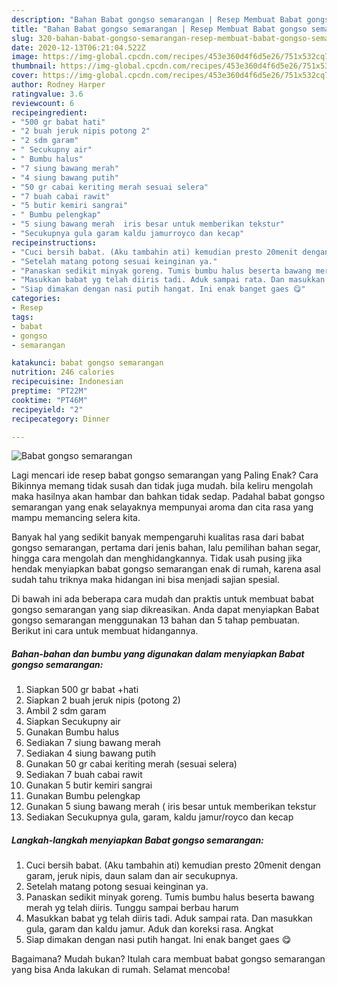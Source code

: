 ```yaml
---
description: "Bahan Babat gongso semarangan | Resep Membuat Babat gongso semarangan Yang Paling Enak"
title: "Bahan Babat gongso semarangan | Resep Membuat Babat gongso semarangan Yang Paling Enak"
slug: 320-bahan-babat-gongso-semarangan-resep-membuat-babat-gongso-semarangan-yang-paling-enak
date: 2020-12-13T06:21:04.522Z
image: https://img-global.cpcdn.com/recipes/453e360d4f6d5e26/751x532cq70/babat-gongso-semarangan-foto-resep-utama.jpg
thumbnail: https://img-global.cpcdn.com/recipes/453e360d4f6d5e26/751x532cq70/babat-gongso-semarangan-foto-resep-utama.jpg
cover: https://img-global.cpcdn.com/recipes/453e360d4f6d5e26/751x532cq70/babat-gongso-semarangan-foto-resep-utama.jpg
author: Rodney Harper
ratingvalue: 3.6
reviewcount: 6
recipeingredient:
- "500 gr babat hati"
- "2 buah jeruk nipis potong 2"
- "2 sdm garam"
- " Secukupny air"
- " Bumbu halus"
- "7 siung bawang merah"
- "4 siung bawang putih"
- "50 gr cabai keriting merah sesuai selera"
- "7 buah cabai rawit"
- "5 butir kemiri sangrai"
- " Bumbu pelengkap"
- "5 siung bawang merah  iris besar untuk memberikan tekstur"
- "Secukupnya gula garam kaldu jamurroyco dan kecap"
recipeinstructions:
- "Cuci bersih babat. (Aku tambahin ati) kemudian presto 20menit dengan garam, jeruk nipis, daun salam dan air secukupnya."
- "Setelah matang potong sesuai keinginan ya."
- "Panaskan sedikit minyak goreng. Tumis bumbu halus beserta bawang merah yg telah diiris. Tunggu sampai berbau harum"
- "Masukkan babat yg telah diiris tadi. Aduk sampai rata. Dan masukkan gula, garam dan kaldu jamur. Aduk dan koreksi rasa. Angkat"
- "Siap dimakan dengan nasi putih hangat. Ini enak banget gaes 😋"
categories:
- Resep
tags:
- babat
- gongso
- semarangan

katakunci: babat gongso semarangan 
nutrition: 246 calories
recipecuisine: Indonesian
preptime: "PT22M"
cooktime: "PT46M"
recipeyield: "2"
recipecategory: Dinner

---
```



![Babat gongso semarangan](https://img-global.cpcdn.com/recipes/453e360d4f6d5e26/751x532cq70/babat-gongso-semarangan-foto-resep-utama.jpg)

Lagi mencari ide resep babat gongso semarangan yang Paling Enak? Cara Bikinnya memang tidak susah dan tidak juga mudah. bila keliru mengolah maka hasilnya akan hambar dan bahkan tidak sedap. Padahal babat gongso semarangan yang enak selayaknya mempunyai aroma dan cita rasa yang mampu memancing selera kita.

Banyak hal yang sedikit banyak mempengaruhi kualitas rasa dari babat gongso semarangan, pertama dari jenis bahan, lalu pemilihan bahan segar, hingga cara mengolah dan menghidangkannya. Tidak usah pusing jika hendak menyiapkan babat gongso semarangan enak di rumah, karena asal sudah tahu triknya maka hidangan ini bisa menjadi sajian spesial.




Di bawah ini ada beberapa cara mudah dan praktis untuk membuat babat gongso semarangan yang siap dikreasikan. Anda dapat menyiapkan Babat gongso semarangan menggunakan 13 bahan dan 5 tahap pembuatan. Berikut ini cara untuk membuat hidangannya.

<!--inarticleads1-->

##### Bahan-bahan dan bumbu yang digunakan dalam menyiapkan Babat gongso semarangan:

1. Siapkan 500 gr babat +hati
1. Siapkan 2 buah jeruk nipis (potong 2)
1. Ambil 2 sdm garam
1. Siapkan  Secukupny air
1. Gunakan  Bumbu halus
1. Sediakan 7 siung bawang merah
1. Sediakan 4 siung bawang putih
1. Gunakan 50 gr cabai keriting merah (sesuai selera)
1. Sediakan 7 buah cabai rawit
1. Gunakan 5 butir kemiri sangrai
1. Gunakan  Bumbu pelengkap
1. Gunakan 5 siung bawang merah ( iris besar untuk memberikan tekstur
1. Sediakan Secukupnya gula, garam, kaldu jamur/royco dan kecap




<!--inarticleads2-->

##### Langkah-langkah menyiapkan Babat gongso semarangan:

1. Cuci bersih babat. (Aku tambahin ati) kemudian presto 20menit dengan garam, jeruk nipis, daun salam dan air secukupnya.
1. Setelah matang potong sesuai keinginan ya.
1. Panaskan sedikit minyak goreng. Tumis bumbu halus beserta bawang merah yg telah diiris. Tunggu sampai berbau harum
1. Masukkan babat yg telah diiris tadi. Aduk sampai rata. Dan masukkan gula, garam dan kaldu jamur. Aduk dan koreksi rasa. Angkat
1. Siap dimakan dengan nasi putih hangat. Ini enak banget gaes 😋




Bagaimana? Mudah bukan? Itulah cara membuat babat gongso semarangan yang bisa Anda lakukan di rumah. Selamat mencoba!
